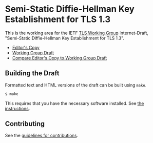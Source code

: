 # Semi-Static Diffie-Hellman Key Establishment for TLS 1.3

This is the working area for the IETF [TLS Working Group](https://datatracker.ietf.org/wg/tls/documents/) Internet-Draft, "Semi-Static Diffie-Hellman Key Establishment for TLS 1.3".

* [Editor's Copy](https://tlswg.github.io/draft-ietf-tls-semistatic-dh/#go.draft-ietf-tls-semistatic-dh.html)
* [Working Group Draft](https://tools.ietf.org/html/draft-ietf-tls-semistatic-dh)
* [Compare Editor's Copy to Working Group Draft](https://tlswg.github.io/draft-ietf-tls-semistatic-dh/#go.draft-ietf-tls-semistatic-dh.diff)

## Building the Draft

Formatted text and HTML versions of the draft can be built using `make`.

```sh
$ make
```

This requires that you have the necessary software installed.  See
[the instructions](https://github.com/martinthomson/i-d-template/blob/master/doc/SETUP.md).


## Contributing

See the
[guidelines for contributions](https://github.com/ekr/draft-ietf-tls-semistatic-dh/blob/master/CONTRIBUTING.md).
